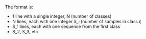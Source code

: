 The format is:
* 1 line with a single integer, N (number of classes)
* N lines, each with one integer S_i (number of samples in class i)
* S_1 lines, each with one sequence from the first class
* S_2, S_3, etc.
